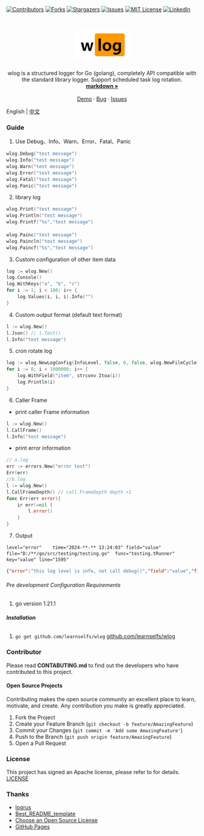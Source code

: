 
<!-- PROJECT SHIELDS -->

[![Contributors][contributors-shield]][contributors-url]
[![Forks][forks-shield]][forks-url]
[![Stargazers][stars-shield]][stars-url]
[![Issues][issues-shield]][issues-url]
[![MIT License][license-shield]][license-url]
[![LinkedIn][linkedin-shield]][linkedin-url]

<!-- PROJECT LOGO -->
<br />

<p align="center">
  <a href="https://github.com/learnselfs/wlog/">
    <img src="logo.png" alt="Logo"  height="80">
  </a>

<h3 align="center"></h3>
  <p align="center">
wlog is a structured logger for Go (golang), completely API compatible with the standard library logger.
Support scheduled task log rotation.
    <br />
    <a href="https://github.com//learnselfs/wlog"><strong> markdown »</strong></a>
    <br />
    <br />
    <a href="https://github.com//learnselfs/wlog">Demo</a>
    ·
    <a href="https://github.com//learnselfs/wlog/issues">Bug</a>
    ·
    <a href="https://github.com//learnselfs/wlog/issues">Issues</a>
  </p>

</p>

English | [中文](./README_ch.md)
### Guide
1. Use Debug、Info、Warn、Error、Fatal、Panic
```go
wlog.Debug("test message")
wlog.Info("test message")
wlog.Warn("test message")
wlog.Error("test message")
wlog.Fatal("test message")
wlog.Panic("test message")
```
2. library log 
````go
wlog.Print("test message")
wlog.Println("test message")
wlog.Printf("%s","test message")

wlog.Painc("test message")
wlog.Paincln("test message")
wlog.Paincf("%s","test message")
````
3. Custom configuration of other item data
```go
log := wlog.New()
log.Console()
log.WithKeys("a", "b", "c")
for i := 1; i < 100; i++ {
    log.Values(i, i, i).Info("")
}
```
4. Custom output format (default text format)
```go
l := wlog.New()
l.Json() // l.Text()
l.Info("test message")
```
5. cron rotate log
```go
log := wlog.NewLogConfig(InfoLevel, false, 0, false, wlog.NewFileCycle("info", wlog.DayCycle, "* * * * * *"), wlog.NewFormatJson())
for i := 0; i < 1000000; i++ {
    log.WithField("item", strconv.Itoa(i))
    log.Println(i)
}
```
6. Caller Frame
- print caller Frame information
```go
l := wlog.New()
l.CallFrame()
l.Info("test message")
```
- print error information
```go
// a.log
err := errors.New("error test")
Err(err)
//b.log
l := wlog.New()
l.CallFrameDepth() // call FrameDepth depth +1 
func Err(err error){
    ir err!=nil {
        l.error()
    }
}

```
7. Output 
```stdout
level="error"	 time="2024-**-** 13:24:03"	field="value"	file="D:/**/go/src/testing/testing.go"	func="testing.tRunner"	key="value"	line="1595"	
```
```json
{"error":"this log level is info, not call debug()","field":"value","file":"D:/**/go/src/testing/testing.go","func":"testing.tRunner","key":"value","level":"error","line":1595,"time":"2024-**-** 13:30:47"}
```
###### Pre development Configuration Requirements

1. go version 1.21.1

###### **Installation**

1. `go get github.com/learnselfs/wlog`
   [github.com/learnselfs/wlog](https://pkg.go.dev/github.com/learnselfs/wlog)

### Contributor 
Please read **CONTABUTING.md** to find out the developers who have contributed to this project.


#### Open Source Projects

Contributing makes the open source community an excellent place to learn, motivate, and create.
Any contribution you make is greatly appreciated.


1. Fork the Project
2. Create your Feature Branch (`git checkout -b feature/AmazingFeature`)
3. Commit your Changes (`git commit -m 'Add some AmazingFeature'`)
4. Push to the Branch (`git push origin feature/AmazingFeature`)
5. Open a Pull Request

### License

This project has signed an Apache license, please refer to for details.
[LICENSE](https://github.com/learnselfs/wlog/blob/master/LICENSE)

### Thanks


- [logrus](https://github.com/sirupsen/logrus)
- [Best_README_template](https://github.com/shaojintian/Best_README_template)
- [Choose an Open Source License](https://choosealicense.com)
- [GitHub Pages](https://pages.github.com)

<!-- links -->
[your-project-path]:/learnselfs/wlog
[contributors-shield]: https://img.shields.io/github/contributors/learnselfs/wlog.svg?style=flat-square
[contributors-url]: https://github.com//learnselfs/wlog/graphs/contributors
[forks-shield]: https://img.shields.io/github/forks//learnselfs/wlog.svg?style=flat-square
[forks-url]: https://github.com/learnselfs/wlog/network/members
[stars-shield]: https://img.shields.io/github/stars//learnselfs/wlog.svg?style=flat-square
[stars-url]: https://github.com//learnselfs/wlog/stargazers
[issues-shield]: https://img.shields.io/github/issues/learnselfs/wlog.svg?style=flat-square
[issues-url]: https://img.shields.io/github/issues//learnselfs/wlog.svg
[license-shield]: https://img.shields.io/github/license//learnselfs/wlog.svg?style=flat-square
[license-url]: https://github.com/learnselfs/wlog/blob/master/LICENSE
[linkedin-shield]: https://img.shields.io/badge/-LinkedIn-black.svg?style=flat-square&logo=linkedin&colorB=555
[linkedin-url]: https://linkedin.com/in/shaojintian
